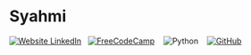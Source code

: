 # Syahmi
[![Website LinkedIn](https://img.shields.io/badge/linkedin-%230077B5.svg?style=for-the-badge&logo=linkedin&logoColor=white)](https://www.linkedin.com/in/szx96)&nbsp;&nbsp;
[![FreeCodeCamp](https://img.shields.io/badge/Freecodecamp-%23123.svg?&style=for-the-badge&logo=freecodecamp&logoColor=green)](https://www.freecodecamp.org/SYAHMI-ROSLEE) &nbsp;&nbsp;
![Python](https://img.shields.io/badge/python-3670A0?style=for-the-badge&logo=python&logoColor=ffdd54) &nbsp;&nbsp; 
[![GitHub](https://img.shields.io/badge/github-%23121011.svg?style=for-the-badge&logo=github&logoColor=white)](https://github.com/Syahmiz)
